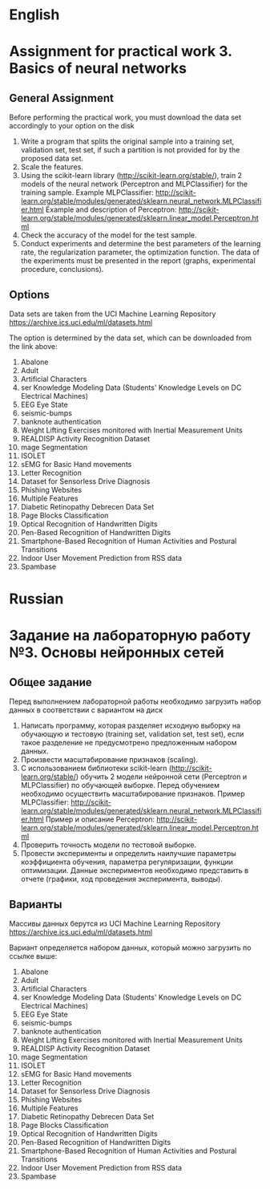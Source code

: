 # English
# Assignment for practical work 3. Basics of neural networks
## General Assignment

Before performing the practical work, you must download the data set accordingly to your option on the disk
1. Write a program that splits the original sample into a training set, validation set, test set, if such a partition is not provided for by the proposed data set.
2. Scale the features.
3. Using the scikit-learn library (http://scikit-learn.org/stable/), train 2 models of the neural network (Perceptron and MLPClassifier) ​​for the training sample. 
Example MLPClassifier: http://scikit-learn.org/stable/modules/generated/sklearn.neural_network.MLPClassifier.html
Example and description of Perceptron: http://scikit-learn.org/stable/modules/generated/sklearn.linear_model.Perceptron.html
4. Check the accuracy of the model for the test sample.
5. Conduct experiments and determine the best parameters of the learning rate, the regularization parameter, the optimization function.
The data of the experiments must be presented in the report (graphs, experimental procedure, conclusions).

## Options
Data sets are taken from the UCI Machine Learning Repository
https://archive.ics.uci.edu/ml/datasets.html

The option is determined by the data set, which can be downloaded from the link above:
1. Abalone
2. Adult
3. Artificial Characters
4. ser Knowledge Modeling Data (Students' Knowledge Levels on DC Electrical Machines)
5. EEG Eye State
6. seismic-bumps
7. banknote authentication
8. Weight Lifting Exercises monitored with Inertial Measurement Units
9. REALDISP Activity Recognition Dataset
10. mage Segmentation
11. ISOLET
12. sEMG for Basic Hand movements
13. Letter Recognition
14. Dataset for Sensorless Drive Diagnosis
15. Phishing Websites
16. Multiple Features
17. Diabetic Retinopathy Debrecen Data Set
18. Page Blocks Classification
19. Optical Recognition of Handwritten Digits
20. Pen-Based Recognition of Handwritten Digits
21. Smartphone-Based Recognition of Human Activities and Postural Transitions
22. Indoor User Movement Prediction from RSS data
23. Spambase


# Russian
# Задание на лабораторную работу №3. Основы нейронных сетей
## Общее задание

Перед выполнением лабораторной работы необходимо загрузить набор данных в соответствии с вариантом на диск
1. Написать программу, которая разделяет исходную выборку на обучающую и тестовую (training set, validation set, test set), если такое разделение не предусмотрено предложенным набором данных.
2. Произвести масштабирование признаков (scaling).
3. С использованием библиотеки scikit-learn (http://scikit-learn.org/stable/) обучить 2 модели нейронной сети (Perceptron и MLPClassifier) по обучающей выборке. Перед обучением необходимо осуществить масштабирование признаков. 
Пример MLPClassifier: http://scikit-learn.org/stable/modules/generated/sklearn.neural_network.MLPClassifier.html
Пример и описание Perceptron: http://scikit-learn.org/stable/modules/generated/sklearn.linear_model.Perceptron.html
4. Проверить точность модели по тестовой выборке.
5. Провести эксперименты и определить наилучшие параметры коэффициента обучения, параметра регуляризации, функции оптимизации.
Данные экспериментов необходимо представить в отчете (графики, ход проведения эксперимента, выводы).

## Варианты
Массивы данных берутся из UCI Machine Learning Repository
https://archive.ics.uci.edu/ml/datasets.html

Вариант определяется набором данных, который можно загрузить по ссылке выше:
1. Abalone
2. Adult
3. Artificial Characters
4. ser Knowledge Modeling Data (Students' Knowledge Levels on DC Electrical Machines)
5. EEG Eye State
6. seismic-bumps
7. banknote authentication
8. Weight Lifting Exercises monitored with Inertial Measurement Units
9. REALDISP Activity Recognition Dataset
10. mage Segmentation
11. ISOLET
12. sEMG for Basic Hand movements
13. Letter Recognition
14. Dataset for Sensorless Drive Diagnosis
15. Phishing Websites
16. Multiple Features
17. Diabetic Retinopathy Debrecen Data Set
18. Page Blocks Classification
19. Optical Recognition of Handwritten Digits
20. Pen-Based Recognition of Handwritten Digits
21. Smartphone-Based Recognition of Human Activities and Postural Transitions
22. Indoor User Movement Prediction from RSS data
23. Spambase










